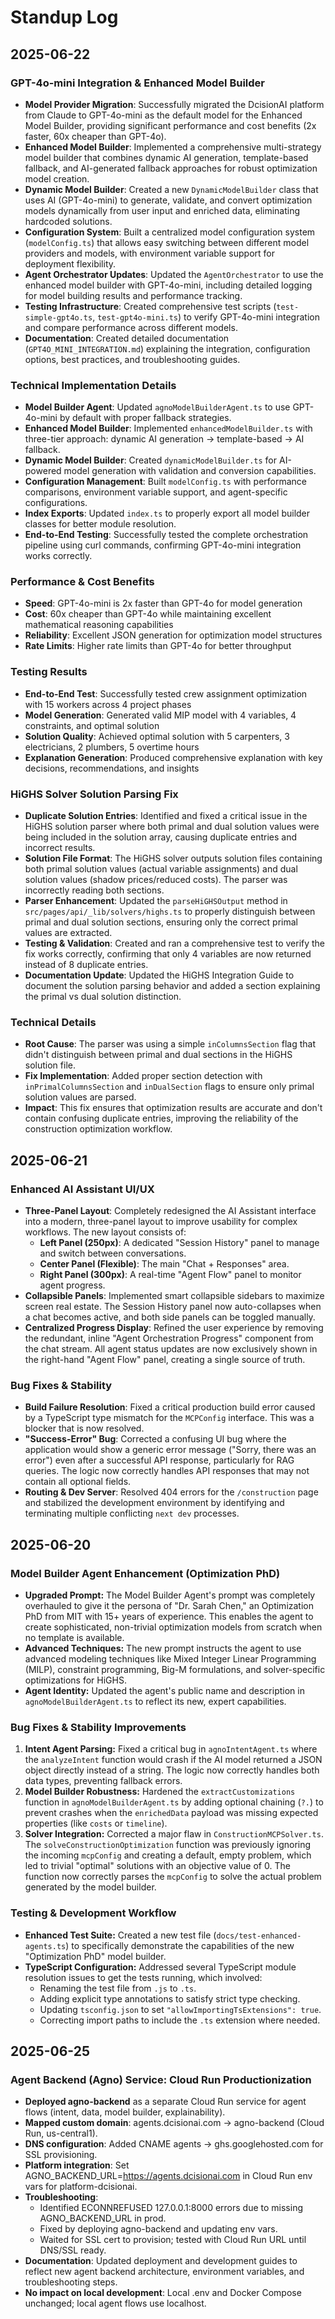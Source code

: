 # Standup Log

## 2025-06-22

### GPT-4o-mini Integration & Enhanced Model Builder
- **Model Provider Migration**: Successfully migrated the DcisionAI platform from Claude to GPT-4o-mini as the default model for the Enhanced Model Builder, providing significant performance and cost benefits (2x faster, 60x cheaper than GPT-4o).
- **Enhanced Model Builder**: Implemented a comprehensive multi-strategy model builder that combines dynamic AI generation, template-based fallback, and AI-generated fallback approaches for robust optimization model creation.
- **Dynamic Model Builder**: Created a new `DynamicModelBuilder` class that uses AI (GPT-4o-mini) to generate, validate, and convert optimization models dynamically from user input and enriched data, eliminating hardcoded solutions.
- **Configuration System**: Built a centralized model configuration system (`modelConfig.ts`) that allows easy switching between different model providers and models, with environment variable support for deployment flexibility.
- **Agent Orchestrator Updates**: Updated the `AgentOrchestrator` to use the enhanced model builder with GPT-4o-mini, including detailed logging for model building results and performance tracking.
- **Testing Infrastructure**: Created comprehensive test scripts (`test-simple-gpt4o.ts`, `test-gpt4o-mini.ts`) to verify GPT-4o-mini integration and compare performance across different models.
- **Documentation**: Created detailed documentation (`GPT4O_MINI_INTEGRATION.md`) explaining the integration, configuration options, best practices, and troubleshooting guides.

### Technical Implementation Details
- **Model Builder Agent**: Updated `agnoModelBuilderAgent.ts` to use GPT-4o-mini by default with proper fallback strategies.
- **Enhanced Model Builder**: Implemented `enhancedModelBuilder.ts` with three-tier approach: dynamic AI generation → template-based → AI fallback.
- **Dynamic Model Builder**: Created `dynamicModelBuilder.ts` for AI-powered model generation with validation and conversion capabilities.
- **Configuration Management**: Built `modelConfig.ts` with performance comparisons, environment variable support, and agent-specific configurations.
- **Index Exports**: Updated `index.ts` to properly export all model builder classes for better module resolution.
- **End-to-End Testing**: Successfully tested the complete orchestration pipeline using curl commands, confirming GPT-4o-mini integration works correctly.

### Performance & Cost Benefits
- **Speed**: GPT-4o-mini is 2x faster than GPT-4o for model generation
- **Cost**: 60x cheaper than GPT-4o while maintaining excellent mathematical reasoning capabilities
- **Reliability**: Excellent JSON generation for optimization model structures
- **Rate Limits**: Higher rate limits than GPT-4o for better throughput

### Testing Results
- **End-to-End Test**: Successfully tested crew assignment optimization with 15 workers across 4 project phases
- **Model Generation**: Generated valid MIP model with 4 variables, 4 constraints, and optimal solution
- **Solution Quality**: Achieved optimal solution with 5 carpenters, 3 electricians, 2 plumbers, 5 overtime hours
- **Explanation Generation**: Produced comprehensive explanation with key decisions, recommendations, and insights

### HiGHS Solver Solution Parsing Fix
- **Duplicate Solution Entries**: Identified and fixed a critical issue in the HiGHS solution parser where both primal and dual solution values were being included in the solution array, causing duplicate entries and incorrect results.
- **Solution File Format**: The HiGHS solver outputs solution files containing both primal solution values (actual variable assignments) and dual solution values (shadow prices/reduced costs). The parser was incorrectly reading both sections.
- **Parser Enhancement**: Updated the `parseHiGHSOutput` method in `src/pages/api/_lib/solvers/highs.ts` to properly distinguish between primal and dual solution sections, ensuring only the correct primal values are extracted.
- **Testing & Validation**: Created and ran a comprehensive test to verify the fix works correctly, confirming that only 4 variables are now returned instead of 8 duplicate entries.
- **Documentation Update**: Updated the HiGHS Integration Guide to document the solution parsing behavior and added a section explaining the primal vs dual solution distinction.

### Technical Details
- **Root Cause**: The parser was using a simple `inColumnsSection` flag that didn't distinguish between primal and dual sections in the HiGHS solution file.
- **Fix Implementation**: Added proper section detection with `inPrimalColumnsSection` and `inDualSection` flags to ensure only primal solution values are parsed.
- **Impact**: This fix ensures that optimization results are accurate and don't contain confusing duplicate entries, improving the reliability of the construction optimization workflow.

## 2025-06-21

### Enhanced AI Assistant UI/UX
- **Three-Panel Layout**: Completely redesigned the AI Assistant interface into a modern, three-panel layout to improve usability for complex workflows. The new layout consists of:
  - **Left Panel (250px)**: A dedicated "Session History" panel to manage and switch between conversations.
  - **Center Panel (Flexible)**: The main "Chat + Responses" area.
  - **Right Panel (300px)**: A real-time "Agent Flow" panel to monitor agent progress.
- **Collapsible Panels**: Implemented smart collapsible sidebars to maximize screen real estate. The Session History panel now auto-collapses when a chat becomes active, and both side panels can be toggled manually.
- **Centralized Progress Display**: Refined the user experience by removing the redundant, inline "Agent Orchestration Progress" component from the chat stream. All agent status updates are now exclusively shown in the right-hand "Agent Flow" panel, creating a single source of truth.

### Bug Fixes & Stability
- **Build Failure Resolution**: Fixed a critical production build error caused by a TypeScript type mismatch for the `MCPConfig` interface. This was a blocker that is now resolved.
- **"Success-Error" Bug**: Corrected a confusing UI bug where the application would show a generic error message ("Sorry, there was an error") even after a successful API response, particularly for RAG queries. The logic now correctly handles API responses that may not contain all optional fields.
- **Routing & Dev Server**: Resolved 404 errors for the `/construction` page and stabilized the development environment by identifying and terminating multiple conflicting `next dev` processes.

## 2025-06-20

### Model Builder Agent Enhancement (Optimization PhD)
- **Upgraded Prompt:** The Model Builder Agent's prompt was completely overhauled to give it the persona of "Dr. Sarah Chen," an Optimization PhD from MIT with 15+ years of experience. This enables the agent to create sophisticated, non-trivial optimization models from scratch when no template is available.
- **Advanced Techniques:** The new prompt instructs the agent to use advanced modeling techniques like Mixed Integer Linear Programming (MILP), constraint programming, Big-M formulations, and solver-specific optimizations for HiGHS.
- **Agent Identity:** Updated the agent's public name and description in `agnoModelBuilderAgent.ts` to reflect its new, expert capabilities.

### Bug Fixes & Stability Improvements
1.  **Intent Agent Parsing:** Fixed a critical bug in `agnoIntentAgent.ts` where the `analyzeIntent` function would crash if the AI model returned a JSON object directly instead of a string. The logic now correctly handles both data types, preventing fallback errors.
2.  **Model Builder Robustness:** Hardened the `extractCustomizations` function in `agnoModelBuilderAgent.ts` by adding optional chaining (`?.`) to prevent crashes when the `enrichedData` payload was missing expected properties (like `costs` or `timeline`).
3.  **Solver Integration:** Corrected a major flaw in `ConstructionMCPSolver.ts`. The `solveConstructionOptimization` function was previously ignoring the incoming `mcpConfig` and creating a default, empty problem, which led to trivial "optimal" solutions with an objective value of 0. The function now correctly parses the `mcpConfig` to solve the actual problem generated by the model builder.

### Testing & Development Workflow
- **Enhanced Test Suite:** Created a new test file (`docs/test-enhanced-agents.ts`) to specifically demonstrate the capabilities of the new "Optimization PhD" model builder.
- **TypeScript Configuration:** Addressed several TypeScript module resolution issues to get the tests running, which involved:
    - Renaming the test file from `.js` to `.ts`.
    - Adding explicit type annotations to satisfy strict type checking.
    - Updating `tsconfig.json` to set `"allowImportingTsExtensions": true`.
    - Correcting import paths to include the `.ts` extension where needed.

## 2025-06-25

### Agent Backend (Agno) Service: Cloud Run Productionization
- **Deployed agno-backend** as a separate Cloud Run service for agent flows (intent, data, model builder, explainability).
- **Mapped custom domain**: agents.dcisionai.com → agno-backend (Cloud Run, us-central1).
- **DNS configuration**: Added CNAME agents → ghs.googlehosted.com for SSL provisioning.
- **Platform integration**: Set AGNO_BACKEND_URL=https://agents.dcisionai.com in Cloud Run env vars for platform-dcisionai.
- **Troubleshooting**:
  - Identified ECONNREFUSED 127.0.0.1:8000 errors due to missing AGNO_BACKEND_URL in prod.
  - Fixed by deploying agno-backend and updating env vars.
  - Waited for SSL cert to provision; tested with Cloud Run URL until DNS/SSL ready.
- **Documentation**: Updated deployment and development guides to reflect new agent backend architecture, environment variables, and troubleshooting steps.
- **No impact on local development**: Local .env and Docker Compose unchanged; local agent flows use localhost. 